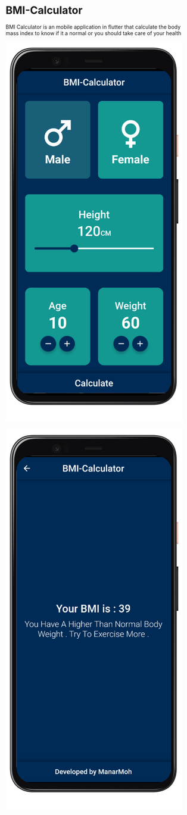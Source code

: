 # BMI-Calculator 

BMI Calculator is an mobile application in flutter that calculate the body mass index
to know if it a normal or you should take care of your health 

![image1](https://github.com/Manar-Moh/BMI_Calculator/blob/master/App-mockup/1.png?raw=true)


![image1](https://github.com/Manar-Moh/BMI_Calculator/blob/master/App-mockup/2.png?raw=true)
